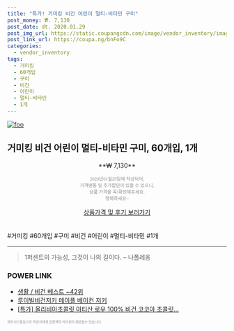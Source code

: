 ```yaml
--- 
title: "특가! 거미킹 비건 어린이 멀티-비타민 구미" 
post_money: ₩. 7,130 
post_date: dt. 2020.01.29 
post_img_url: https://static.coupangcdn.com/image/vendor_inventory/images/2018/12/06/14/4/7baa4b22-a362-4447-8b4d-bd16e50f2f7d.jpg 
post_link_url: https://coupa.ng/bnFo9C 
categories: 
  - vendor_inventory 
tags: 
  - 거미킹 
  - 60개입 
  - 구미 
  - 비건 
  - 어린이 
  - 멀티-비타민 
  - 1개 
--- 
```

[![foo](https://static.coupangcdn.com/image/vendor_inventory/images/2018/12/06/14/4/7baa4b22-a362-4447-8b4d-bd16e50f2f7d.jpg)](https://coupa.ng/bnFo9C) 

## 거미킹 비건 어린이 멀티-비타민 구미, 60개입, 1개 
<p style="text-align: center;">**₩ 7,130**</p> 
<p style="text-align: center;"><span style="color: #898c8f; font-family: Georgia,Times,serif; font-size: 0.75em;">2020년01월29일에 작성되어, <br>가격변동 및 추가할인이 있을 수 있으니,<br> 상품 가격을 꼭!확인해주세요.<br>행복하세요~</span> 
</p>	 
<div markdown="0" style="text-align: center;"><a href="https://coupa.ng/bnFo9C" class="btn btn--success">상품가격 및 후기 보러가기</a></div> 
<br><br> 
  #거미킹 #60개입 #구미 #비건 #어린이 #멀티-비타민 #1개 
<hr> 

> 1퍼센트의 가능성, 그것이 나의 길이다. – 나폴레옹 


### POWER LINK

* <a href="https://blog.naver.com/santokki14/221788330703" target="_blank">생활 / 비건 베스트 ~42위</a>
* <a href="https://blog.naver.com/fasyy4321/221789526692" target="_blank">루이빌비건저키 메이플 베이컨 저키</a>
* <a href="https://blog.naver.com/an0733/221789564690" target="_blank">[특가] 올리비아초콜릿 아티산 로우 100% 비건 코코아 초콜릿...</a>

<span style="color: #898c8f; font-family: Georgia,Times,serif; font-size: 0.55em;">파트너스활동으로 작성자에게 일정액의 커미션이 제공될수 있습니다.</span> 

